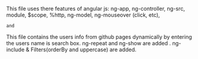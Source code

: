 This file uses there features of angular js:
ng-app,
ng-controller,
ng-src,
module,
$scope,
%http,
ng-model,
ng-mouseover (click, etc),

    and     
This file contains the users info from github pages dynamically by entering the users name is search box.
ng-repeat and ng-show are added .
ng-include & Filters(orderBy and uppercase) are added.